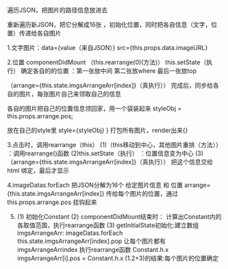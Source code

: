 遍历JSON，把图片的路径信息放进去

重新遍历新JSON，把它分解成16张 ，初始化位置，同时把各自信息（文字，位置）传递给各自图片

1.文字图片：data={value（来自JSON）} src={this.props.data.imageURL}

2.位置 componentDidMount （this.rearrange(0)(方法)） this.setState（执行） 确定各自的的位置 ：第一张放中间 第二张放where 最后一张放top

（arrange={this.state.imgsArrangeArr[index]}（真执行）） 完成后，同步给各自的图片，每张图片自己来领取自己的信息

各自的图片把自己的位置信息领回家，用一个袋装起来 styleObj = this.props.arrange.pos;

放在自己的style里 style={styleObj} } 打包所有图片，render出来{}

3.点击时，调用rearrange（this） (1)（this移动到中心，其他图片重排（方法）） ：调用rearrange()函数 (2)this.setState（执行） ：位置信息变为中心 (3)（arrange={this.state.imgsArrangeArr[index]}（真执行）） 把这个信息交给html 绑定，最后才显示

4.imageDatas.forEach 把JSON分解为16个 给定图片信息 和 位置 arrange={this.state.imgsArrangeArr[index]} 传给每个图片的位置，通过 this.props.arrange.pos 挂钩起来

5. (1) 初始化Constant (2) componentDidMount结束时： 计算出Constant内的各取值范围，执行rearrange函数 (3) getInitialState初始化:建立数组imgsArrangeArr: imageDatas.forEach this.state.imgsArrangeArr[index].pop 让每个图片都有imgsArrangeArrindex 执行rearrange函数 Constant.h.x imgsArrangeArr[i].pos = Constant.h.x (1.2+3)的结果:每个图片的位置确定
